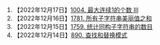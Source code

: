1. 【2022年12月17日】<a href='1004. 最大连续1的个数 III.md'>1004. 最大连续1的个数 III</a>
1. 【2022年12月16日】<a href='1781. 所有子字符串美丽值之和.md'>1781. 所有子字符串美丽值之和</a>
1. 【2022年12月15日】<a href='1759. 统计同构子字符串的数目.md'>1759. 统计同构子字符串的数目</a>
1. 【2022年12月14日】<a href='890. 查找和替换模式.md'>890. 查找和替换模式</a>
